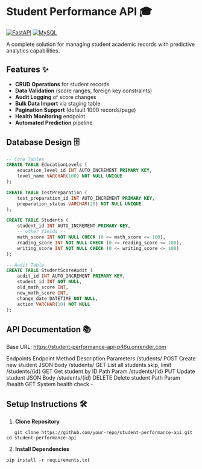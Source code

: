 # Student Performance API 🎓

[![FastAPI](https://img.shields.io/badge/FastAPI-009688?style=for-the-badge&logo=FastAPI&logoColor=white)](https://fastapi.tiangolo.com/)
[![MySQL](https://img.shields.io/badge/MySQL-4479A1?style=for-the-badge&logo=mysql&logoColor=white)](https://www.mysql.com/)

A complete solution for managing student academic records with predictive analytics capabilities.

## Features ✨

- **CRUD Operations** for student records
- **Data Validation** (score ranges, foreign key constraints)
- **Audit Logging** of score changes
- **Bulk Data Import** via staging table
- **Pagination Support** (default 1000 records/page)
- **Health Monitoring** endpoint
- **Automated Prediction** pipeline

## Database Design 🗄️

```sql
-- Core Tables
CREATE TABLE EducationLevels (
    education_level_id INT AUTO_INCREMENT PRIMARY KEY,
    level_name VARCHAR(100) NOT NULL UNIQUE
);

CREATE TABLE TestPreparation (
    test_preparation_id INT AUTO_INCREMENT PRIMARY KEY,
    preparation_status VARCHAR(20) NOT NULL UNIQUE
);

CREATE TABLE Students (
    student_id INT AUTO_INCREMENT PRIMARY KEY,
    -- other fields --
    math_score INT NOT NULL CHECK (0 <= math_score <= 100),
    reading_score INT NOT NULL CHECK (0 <= reading_score <= 100),
    writing_score INT NOT NULL CHECK (0 <= writing_score <= 100)
);

-- Audit Table
CREATE TABLE StudentScoreAudit (
    audit_id INT AUTO_INCREMENT PRIMARY KEY,
    student_id INT NOT NULL,
    old_math_score INT,
    new_math_score INT,
    change_date DATETIME NOT NULL,
    action VARCHAR(10) NOT NULL
);
```

## API Documentation 📚

Base URL: https://student-performance-api-p46u.onrender.com

Endpoints
Endpoint	Method	Description	Parameters
/students/	POST	Create new student	JSON Body
/students/	GET	List all students	skip, limit
/students/{id}	GET	Get student by ID	Path Param
/students/{id}	PUT	Update student	JSON Body
/students/{id}	DELETE	Delete student	Path Param
/health	GET	System health check	-

## Setup Instructions 🛠️
1. **Clone Repository**
   
```
   git clone https://github.com/your-repo/student-performance-api.git
cd student-performance-api

```

2. **Install Dependencies**

```
pip install -r requirements.txt

```

